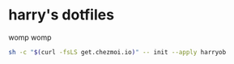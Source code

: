 # harry's dotfiles

womp womp

```sh
sh -c "$(curl -fsLS get.chezmoi.io)" -- init --apply harryob
```
